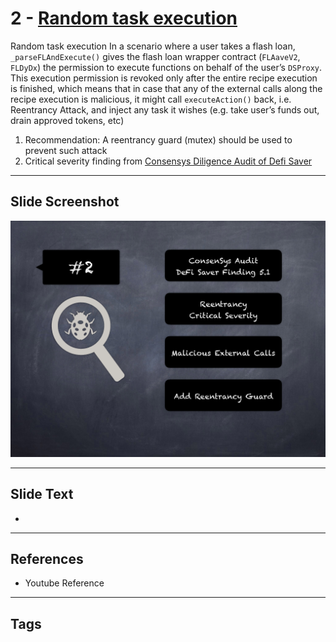 
# 2 - [Random task execution](./Random%20task%20execution.md)

Random task execution In a scenario where a user takes a flash loan, `_parseFLAndExecute()` gives the flash loan wrapper contract (`FLAaveV2`, `FLDyDx`) the permission to execute functions on behalf of the user’s `DSProxy`. This execution permission is revoked only after the entire recipe execution is finished, which means that in case that any of the external calls along the recipe execution is malicious, it might call `executeAction()` back, i.e. Reentrancy Attack, and inject any task it wishes (e.g. take user’s funds out, drain approved tokens, etc)


1.  Recommendation: A reentrancy guard (mutex) should be used to prevent such attack
2.  Critical severity finding from [Consensys Diligence Audit of Defi Saver](https://consensys.net/diligence/audits/2021/03/defi-saver/#random-task-execution)


___
## Slide Screenshot
![002.png](../../images/7.%20Audit%20Findings%20101/002.png)
___
## Slide Text
- 
___
## References
- Youtube Reference
___
## Tags
